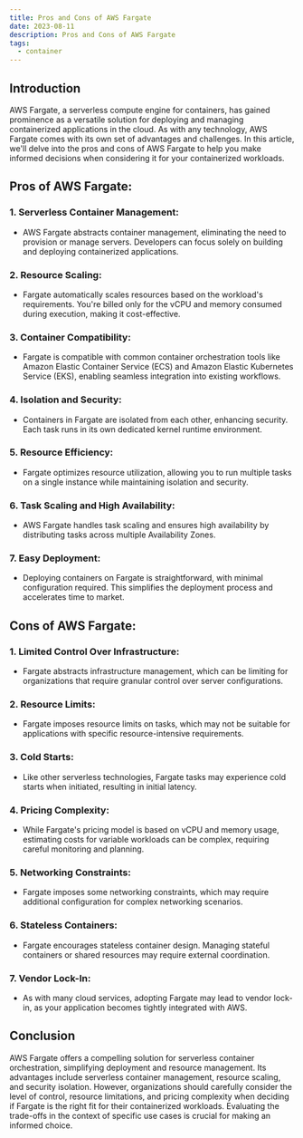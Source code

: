 ```yaml
---
title: Pros and Cons of AWS Fargate
date: 2023-08-11
description: Pros and Cons of AWS Fargate
tags:
  - container
---
```


## Introduction

AWS Fargate, a serverless compute engine for containers, has gained prominence as a versatile solution for deploying and managing containerized applications in the cloud. As with any technology, AWS Fargate comes with its own set of advantages and challenges. In this article, we'll delve into the pros and cons of AWS Fargate to help you make informed decisions when considering it for your containerized workloads.

## Pros of AWS Fargate:

### 1. **Serverless Container Management**:
   - AWS Fargate abstracts container management, eliminating the need to provision or manage servers. Developers can focus solely on building and deploying containerized applications.

### 2. **Resource Scaling**:
   - Fargate automatically scales resources based on the workload's requirements. You're billed only for the vCPU and memory consumed during execution, making it cost-effective.

### 3. **Container Compatibility**:
   - Fargate is compatible with common container orchestration tools like Amazon Elastic Container Service (ECS) and Amazon Elastic Kubernetes Service (EKS), enabling seamless integration into existing workflows.

### 4. **Isolation and Security**:
   - Containers in Fargate are isolated from each other, enhancing security. Each task runs in its own dedicated kernel runtime environment.

### 5. **Resource Efficiency**:
   - Fargate optimizes resource utilization, allowing you to run multiple tasks on a single instance while maintaining isolation and security.

### 6. **Task Scaling and High Availability**:
   - AWS Fargate handles task scaling and ensures high availability by distributing tasks across multiple Availability Zones.

### 7. **Easy Deployment**:
   - Deploying containers on Fargate is straightforward, with minimal configuration required. This simplifies the deployment process and accelerates time to market.

## Cons of AWS Fargate:

### 1. **Limited Control Over Infrastructure**:
   - Fargate abstracts infrastructure management, which can be limiting for organizations that require granular control over server configurations.

### 2. **Resource Limits**:
   - Fargate imposes resource limits on tasks, which may not be suitable for applications with specific resource-intensive requirements.

### 3. **Cold Starts**:
   - Like other serverless technologies, Fargate tasks may experience cold starts when initiated, resulting in initial latency.

### 4. **Pricing Complexity**:
   - While Fargate's pricing model is based on vCPU and memory usage, estimating costs for variable workloads can be complex, requiring careful monitoring and planning.

### 5. **Networking Constraints**:
   - Fargate imposes some networking constraints, which may require additional configuration for complex networking scenarios.

### 6. **Stateless Containers**:
   - Fargate encourages stateless container design. Managing stateful containers or shared resources may require external coordination.

### 7. **Vendor Lock-In**:
   - As with many cloud services, adopting Fargate may lead to vendor lock-in, as your application becomes tightly integrated with AWS.

## Conclusion

AWS Fargate offers a compelling solution for serverless container orchestration, simplifying deployment and resource management. Its advantages include serverless container management, resource scaling, and security isolation. However, organizations should carefully consider the level of control, resource limitations, and pricing complexity when deciding if Fargate is the right fit for their containerized workloads. Evaluating the trade-offs in the context of specific use cases is crucial for making an informed choice.